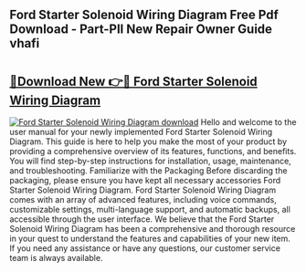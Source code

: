 ## Ford Starter Solenoid Wiring Diagram Free Pdf Download - Part-PIl New Repair Owner Guide vhafi

# <h2><a href="http://dfhn713.blite.top/?on=Ford+Starter+Solenoid+Wiring+Diagram">🔗Download New 👉🔴 Ford Starter Solenoid Wiring Diagram</a></h2>

[![Ford Starter Solenoid Wiring Diagram download](https://i.imgur.com/lujVjoI.png)](http://dfhn713.blite.top/?on=Ford+Starter+Solenoid+Wiring+Diagram)
Hello and welcome to the user manual for your newly implemented Ford Starter Solenoid Wiring Diagram. This guide is here to help you make the most of your product by providing a comprehensive overview of its features, functions, and benefits. You will find step-by-step instructions for installation, usage, maintenance, and troubleshooting. Familiarize with the Packaging Before discarding the packaging, please ensure you have kept all necessary accessories Ford Starter Solenoid Wiring Diagram. Ford Starter Solenoid Wiring Diagram comes with an array of advanced features, including voice commands, customizable settings, multi-language support, and automatic backups, all accessible through the user interface. We believe that the Ford Starter Solenoid Wiring Diagram has been a comprehensive and thorough resource in your quest to understand the features and capabilities of your new item. If you need any assistance or have any questions, our customer service team is always available.
